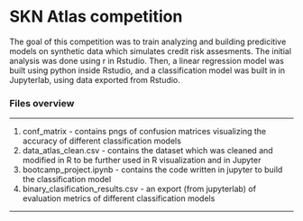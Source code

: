 # SKN Atlas competition
The goal of this competition was to train analyzing and building predicitive models on synthetic data which simulates credit risk assesments.
The initial analysis was done using r in Rstudio. Then, a linear regression model was built using python inside Rstudio, and a classification model was built in in Jupyterlab, using data exported from Rstudio.

### Files overview
---
1. conf_matrix  - contains pngs of confusion matrices visualizing the accuracy of different classification models
2. data_atlas_clean.csv  - contains the dataset which was cleaned and modified in R to be further used in R visualization and in Jupyter
3. bootcamp_project.ipynb  -  contains the code written in jupyter to build the classification model
4. binary_clasification_results.csv - an export (from jupyterlab) of evaluation metrics of different classification models

---
